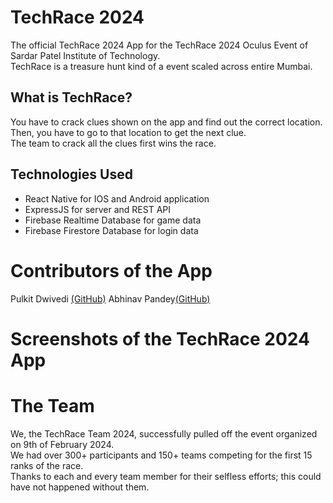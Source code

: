 # TechRace 2024
The official TechRace 2024 App for the TechRace 2024 Oculus Event of Sardar Patel Institute of Technology.<br>
TechRace is a treasure hunt kind of a event scaled across entire Mumbai.<br>
  
  ## What is TechRace?<br>
You have to crack clues shown on the app and find out the correct location.<br>
Then, you have to go to that location to get the next clue.<br>
The team to crack all the clues first wins the race.


## Technologies Used
  - React Native for IOS and Android application
  - ExpressJS for server and REST API
  - Firebase Realtime Database for game data
  - Firebase Firestore Database for login data

# Contributors of the App
Pulkit Dwivedi <a href="https://github.com/pulkit4603">(GitHub)</a>
Abhinav Pandey<a href="https://github.com/cottonTomato">(GitHub)</a>

# Screenshots of the TechRace 2024 App


# The Team

We, the TechRace Team 2024, successfully pulled off the event organized on 9th of February 2024.
<br>
We had over 300+ participants and 150+ teams competing for the first 15 ranks of the race.
<br>
Thanks to each and every team member for their selfless efforts; this could have not happened without them.
